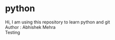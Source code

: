 # python
Hi, I am using this repository to learn python and git
<br>
Author : Abhishek Mehra
<br>
Testing